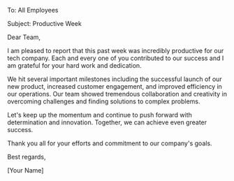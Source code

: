 To: All Employees

Subject: Productive Week

Dear Team,

I am pleased to report that this past week was incredibly productive for our tech company. Each and every one of you contributed to our success and I am grateful for your hard work and dedication.

We hit several important milestones including the successful launch of our new product, increased customer engagement, and improved efficiency in our operations. Our team showed tremendous collaboration and creativity in overcoming challenges and finding solutions to complex problems.

Let's keep up the momentum and continue to push forward with determination and innovation. Together, we can achieve even greater success.

Thank you all for your efforts and commitment to our company's goals.

Best regards,

[Your Name]
